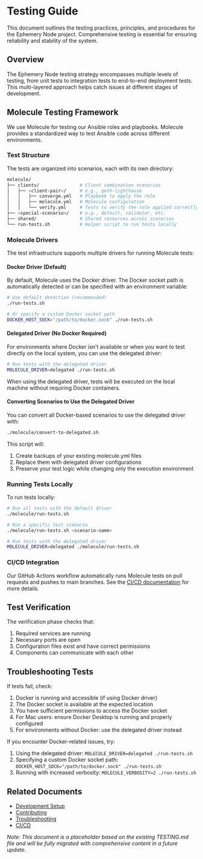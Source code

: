 # Testing Guide

This document outlines the testing practices, principles, and procedures for the Ephemery Node project. Comprehensive testing is essential for ensuring reliability and stability of the system.

## Overview

The Ephemery Node testing strategy encompasses multiple levels of testing, from unit tests to integration tests to end-to-end deployment tests. This multi-layered approach helps catch issues at different stages of development.

## Molecule Testing Framework

We use Molecule for testing our Ansible roles and playbooks. Molecule provides a standardized way to test Ansible code across different environments.

### Test Structure

The tests are organized into scenarios, each with its own directory:

```bash
molecule/
├── clients/               # Client combination scenarios
│   ├── <client-pair>/     # e.g., geth-lighthouse
│   │   ├── converge.yml   # Playbook to apply the role
│   │   ├── molecule.yml   # Molecule configuration
│   │   └── verify.yml     # Tests to verify the role applied correctly
├── <special-scenario>/    # e.g., default, validator, etc.
├── shared/                # Shared resources across scenarios
└── run-tests.sh           # Helper script to run tests locally
```

### Molecule Drivers

The test infrastructure supports multiple drivers for running Molecule tests:

#### Docker Driver (Default)

By default, Molecule uses the Docker driver. The Docker socket path is automatically detected or can be specified with an environment variable:

```bash
# Use default detection (recommended)
./run-tests.sh

# Or specify a custom Docker socket path
DOCKER_HOST_SOCK="/path/to/docker.sock" ./run-tests.sh
```

#### Delegated Driver (No Docker Required)

For environments where Docker isn't available or when you want to test directly on the local system, you can use the delegated driver:

```bash
# Run tests with the delegated driver
MOLECULE_DRIVER=delegated ./run-tests.sh
```

When using the delegated driver, tests will be executed on the local machine without requiring Docker containers.

#### Converting Scenarios to Use the Delegated Driver

You can convert all Docker-based scenarios to use the delegated driver with:

```bash
./molecule/convert-to-delegated.sh
```

This script will:
1. Create backups of your existing molecule.yml files
2. Replace them with delegated driver configurations
3. Preserve your test logic while changing only the execution environment

### Running Tests Locally

To run tests locally:

```bash
# Run all tests with the default driver
./molecule/run-tests.sh

# Run a specific test scenario
./molecule/run-tests.sh <scenario-name>

# Run tests with the delegated driver
MOLECULE_DRIVER=delegated ./molecule/run-tests.sh
```

### CI/CD Integration

Our GitHub Actions workflow automatically runs Molecule tests on pull requests and pushes to main branches. See the [CI/CD documentation](./CI_CD.md) for more details.

## Test Verification

The verification phase checks that:

1. Required services are running
2. Necessary ports are open
3. Configuration files exist and have correct permissions
4. Components can communicate with each other

## Troubleshooting Tests

If tests fail, check:

1. Docker is running and accessible (if using Docker driver)
2. The Docker socket is available at the expected location
3. You have sufficient permissions to access the Docker socket
4. For Mac users: ensure Docker Desktop is running and properly configured
5. For environments without Docker: use the delegated driver instead

If you encounter Docker-related issues, try:
1. Using the delegated driver: `MOLECULE_DRIVER=delegated ./run-tests.sh`
2. Specifying a custom Docker socket path: `DOCKER_HOST_SOCK="/path/to/docker.sock" ./run-tests.sh`
3. Running with increased verbosity: `MOLECULE_VERBOSITY=2 ./run-tests.sh`

## Related Documents

- [Development Setup](./DEVELOPMENT_SETUP.md)
- [Contributing](./CONTRIBUTING.md)
- [Troubleshooting](./TROUBLESHOOTING.md)
- [CI/CD](./CI_CD.md)

*Note: This document is a placeholder based on the existing TESTING.md file and will be fully migrated with comprehensive content in a future update.*
